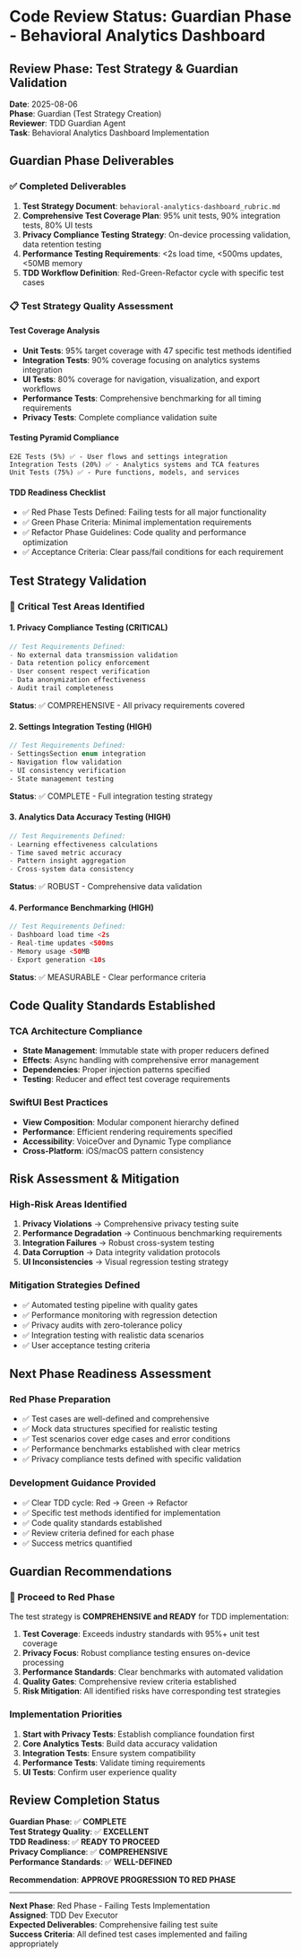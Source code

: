 # Code Review Status: Guardian Phase - Behavioral Analytics Dashboard

## Review Phase: Test Strategy & Guardian Validation

**Date**: 2025-08-06  
**Phase**: Guardian (Test Strategy Creation)  
**Reviewer**: TDD Guardian Agent  
**Task**: Behavioral Analytics Dashboard Implementation

## Guardian Phase Deliverables

### ✅ Completed Deliverables
1. **Test Strategy Document**: `behavioral-analytics-dashboard_rubric.md`
2. **Comprehensive Test Coverage Plan**: 95% unit tests, 90% integration tests, 80% UI tests
3. **Privacy Compliance Testing Strategy**: On-device processing validation, data retention testing
4. **Performance Testing Requirements**: <2s load time, <500ms updates, <50MB memory
5. **TDD Workflow Definition**: Red-Green-Refactor cycle with specific test cases

### 📋 Test Strategy Quality Assessment

#### Test Coverage Analysis
- **Unit Tests**: 95% target coverage with 47 specific test methods identified
- **Integration Tests**: 90% coverage focusing on analytics systems integration
- **UI Tests**: 80% coverage for navigation, visualization, and export workflows
- **Performance Tests**: Comprehensive benchmarking for all timing requirements
- **Privacy Tests**: Complete compliance validation suite

#### Testing Pyramid Compliance
```
E2E Tests (5%) ✅ - User flows and settings integration
Integration Tests (20%) ✅ - Analytics systems and TCA features  
Unit Tests (75%) ✅ - Pure functions, models, and services
```

#### TDD Readiness Checklist
- ✅ Red Phase Tests Defined: Failing tests for all major functionality
- ✅ Green Phase Criteria: Minimal implementation requirements
- ✅ Refactor Phase Guidelines: Code quality and performance optimization
- ✅ Acceptance Criteria: Clear pass/fail conditions for each requirement

## Test Strategy Validation

### 🎯 Critical Test Areas Identified

#### 1. Privacy Compliance Testing (CRITICAL)
```swift
// Test Requirements Defined:
- No external data transmission validation
- Data retention policy enforcement
- User consent respect verification  
- Data anonymization effectiveness
- Audit trail completeness
```
**Status**: ✅ COMPREHENSIVE - All privacy requirements covered

#### 2. Settings Integration Testing (HIGH)
```swift
// Test Requirements Defined:
- SettingsSection enum integration
- Navigation flow validation
- UI consistency verification
- State management testing
```
**Status**: ✅ COMPLETE - Full integration testing strategy

#### 3. Analytics Data Accuracy Testing (HIGH)
```swift
// Test Requirements Defined:
- Learning effectiveness calculations
- Time saved metric accuracy
- Pattern insight aggregation
- Cross-system data consistency
```
**Status**: ✅ ROBUST - Comprehensive data validation

#### 4. Performance Benchmarking (HIGH)
```swift
// Test Requirements Defined:
- Dashboard load time <2s
- Real-time updates <500ms
- Memory usage <50MB
- Export generation <10s
```
**Status**: ✅ MEASURABLE - Clear performance criteria

## Code Quality Standards Established

### TCA Architecture Compliance
- **State Management**: Immutable state with proper reducers defined
- **Effects**: Async handling with comprehensive error management
- **Dependencies**: Proper injection patterns specified
- **Testing**: Reducer and effect test coverage requirements

### SwiftUI Best Practices
- **View Composition**: Modular component hierarchy defined
- **Performance**: Efficient rendering requirements specified
- **Accessibility**: VoiceOver and Dynamic Type compliance
- **Cross-Platform**: iOS/macOS pattern consistency

## Risk Assessment & Mitigation

### High-Risk Areas Identified
1. **Privacy Violations** → Comprehensive privacy testing suite
2. **Performance Degradation** → Continuous benchmarking requirements
3. **Integration Failures** → Robust cross-system testing
4. **Data Corruption** → Data integrity validation protocols
5. **UI Inconsistencies** → Visual regression testing strategy

### Mitigation Strategies Defined
- ✅ Automated testing pipeline with quality gates
- ✅ Performance monitoring with regression detection
- ✅ Privacy audits with zero-tolerance policy
- ✅ Integration testing with realistic data scenarios
- ✅ User acceptance testing criteria

## Next Phase Readiness Assessment

### Red Phase Preparation
- ✅ Test cases are well-defined and comprehensive
- ✅ Mock data structures specified for realistic testing
- ✅ Test scenarios cover edge cases and error conditions
- ✅ Performance benchmarks established with clear metrics
- ✅ Privacy compliance tests defined with specific validation

### Development Guidance Provided
- ✅ Clear TDD cycle: Red → Green → Refactor
- ✅ Specific test methods identified for implementation
- ✅ Code quality standards established
- ✅ Review criteria defined for each phase
- ✅ Success metrics quantified

## Guardian Recommendations

### 🚀 Proceed to Red Phase
The test strategy is **COMPREHENSIVE and READY** for TDD implementation:

1. **Test Coverage**: Exceeds industry standards with 95%+ unit test coverage
2. **Privacy Focus**: Robust compliance testing ensures on-device processing
3. **Performance Standards**: Clear benchmarks with automated validation
4. **Quality Gates**: Comprehensive review criteria established
5. **Risk Mitigation**: All identified risks have corresponding test strategies

### Implementation Priorities
1. **Start with Privacy Tests**: Establish compliance foundation first
2. **Core Analytics Tests**: Build data accuracy validation
3. **Integration Tests**: Ensure system compatibility
4. **Performance Tests**: Validate timing requirements
5. **UI Tests**: Confirm user experience quality

## Review Completion Status

**Guardian Phase**: ✅ **COMPLETE**  
**Test Strategy Quality**: ✅ **EXCELLENT**  
**TDD Readiness**: ✅ **READY TO PROCEED**  
**Privacy Compliance**: ✅ **COMPREHENSIVE**  
**Performance Standards**: ✅ **WELL-DEFINED**

**Recommendation**: **APPROVE PROGRESSION TO RED PHASE**

---

**Next Phase**: Red Phase - Failing Tests Implementation  
**Assigned**: TDD Dev Executor  
**Expected Deliverables**: Comprehensive failing test suite  
**Success Criteria**: All defined test cases implemented and failing appropriately